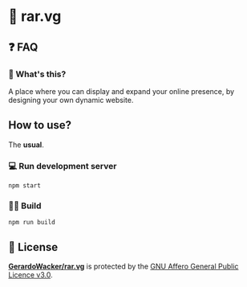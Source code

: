 # 👋 rar.vg

## ❓ FAQ
### 🤔 What's this?
A place where you can display and expand your online presence, by designing your own dynamic website.

## How to use?
The **usual**.

### 💻 Run development server
```shell
npm start
```
### 👷‍♂️ Build
```shell
npm run build
```

## 📝 License

**[GerardoWacker/rar.vg](https://github.com/GerardoWacker/rar.vg)** is protected by the [GNU Affero General Public Licence v3.0](https://opensource.org/licenses/GPL-3.0).
